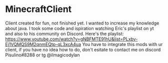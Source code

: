 # MinecraftClient
Client created for fun, not finished yet.
I wanted to increase my knowledge about java.
I took some code and ispiration watching Eric's playlist on yt and also to his community on Discord.
Here's the playlist: https://www.youtube.com/watch?v=gNBFMTE91hU&list=PLxbv-Ej1VQMQS9M2qnmEQtp-qL3xcA4ua
You have to integrate this mods with ur client, if you have no idea how to do, don't esitate to contact me on discord Pisulino#8288 or tg @ilmagicodylan
